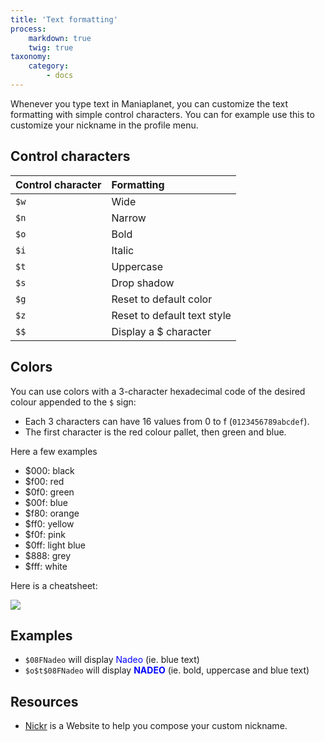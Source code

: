 ```yaml
---
title: 'Text formatting'
process:
    markdown: true
    twig: true
taxonomy:
    category:
        - docs
---
```


Whenever you type text in Maniaplanet, you can customize the text formatting with simple control characters. You can for example use this to customize your nickname in the profile menu.

## Control characters

|  Control character  |  Formatting  |
|  :-----          |  :-----          |
|  ``$w``  |  Wide  |
|  ``$n``  |  Narrow  |
|  ``$o``  |  Bold  |
|  ``$i``  |  Italic  |
|  ``$t``  |  Uppercase  |
|  ``$s``  |  Drop shadow  |
|  ``$g``  |  Reset to default color  |
|  ``$z``  |  Reset to default text style  |
|  ``$$``  |  Display a $ character  |

## Colors

You can use colors with a 3-character hexadecimal code of the desired colour appended to the ``$`` sign:

- Each 3 characters can have 16 values from 0 to f (`0123456789abcdef`).
- The first character is the red colour pallet, then green and blue.

Here a few examples 

- $000: black  
- $f00: red  
- $0f0: green  
- $00f: blue  
- $f80: orange  
- $ff0: yellow  
- $f0f: pink  
- $0ff: light blue  
- $888: grey  
- $fff: white

Here is a cheatsheet:

![](Colorname.jpg)

## Examples

- `$08FNadeo` will display <span style="color:blue">Nadeo</span> (ie. blue text)
- `$o$t$08FNadeo` will display <strong><span style="color:blue">NADEO</span></strong> (ie. bold, uppercase and blue text)

## Resources

- [Nickr](http://nickr.brun.pl/) is a Website to help you compose your custom nickname.
